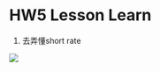 # HW5 Lesson Learn

1. 去弄懂short rate <br/>
<img src="https://render.githubusercontent.com/render/math?math=dr=a[\theta(t)/a-r] \times dt %2B \sigma \times dz">

